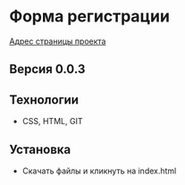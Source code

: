 # Форма регистрации
[Адрес страницы проекта](https://snegmen.github.io)

## Версия 0.0.3

## Технологии
+ CSS, HTML, GIT

## Установка
+ Скачать файлы и кликнуть на index.html


